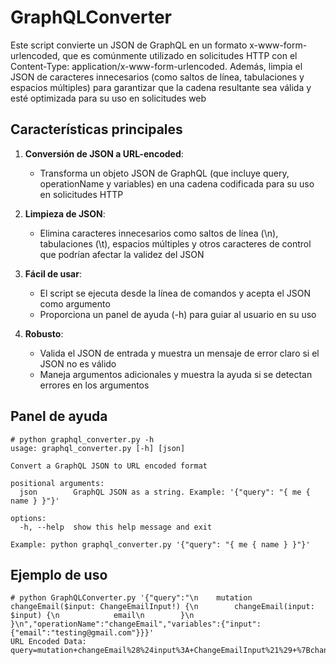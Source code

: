 # GraphQLConverter

Este script convierte un JSON de GraphQL en un formato x-www-form-urlencoded, que es comúnmente utilizado en solicitudes HTTP con el Content-Type: application/x-www-form-urlencoded. Además, limpia el JSON de caracteres innecesarios (como saltos de línea, tabulaciones y espacios múltiples) para garantizar que la cadena resultante sea válida y esté optimizada para su uso en solicitudes web

## Características principales

1. **Conversión de JSON a URL-encoded**:
   - Transforma un objeto JSON de GraphQL (que incluye query, operationName y variables) en una cadena codificada para su uso en solicitudes HTTP

2. **Limpieza de JSON**:
   - Elimina caracteres innecesarios como saltos de línea (\n), tabulaciones (\t), espacios múltiples y otros caracteres de control que podrían afectar la validez del JSON

3. **Fácil de usar**:
   - El script se ejecuta desde la línea de comandos y acepta el JSON como argumento
   - Proporciona un panel de ayuda (-h) para guiar al usuario en su uso

4. **Robusto**:
   - Valida el JSON de entrada y muestra un mensaje de error claro si el JSON no es válido
   - Maneja argumentos adicionales y muestra la ayuda si se detectan errores en los argumentos

## Panel de ayuda

```
# python graphql_converter.py -h
usage: graphql_converter.py [-h] [json]

Convert a GraphQL JSON to URL encoded format

positional arguments:
  json        GraphQL JSON as a string. Example: '{"query": "{ me { name } }"}'

options:
  -h, --help  show this help message and exit

Example: python graphql_converter.py '{"query": "{ me { name } }"}'
```

## Ejemplo de uso

```
# python GraphQLConverter.py '{"query":"\n    mutation changeEmail($input: ChangeEmailInput!) {\n        changeEmail(input: $input) {\n            email\n        }\n    }\n","operationName":"changeEmail","variables":{"input":{"email":"testing@gmail.com"}}}'
URL Encoded Data:
query=mutation+changeEmail%28%24input%3A+ChangeEmailInput%21%29+%7BchangeEmail%28input%3A+%24input%29+%7Bemail%7D%7D&operationName=changeEmail&variables=%7B%22input%22%3A+%7B%22email%22%3A+%22testing%40gmail.com%22%7D%7D
```
